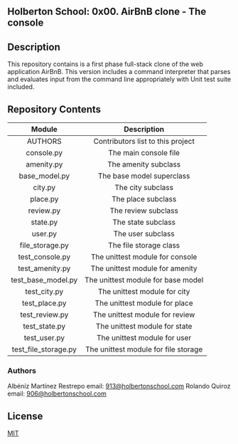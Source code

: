 ## Holberton School: 0x00. AirBnB clone - The console

## Description
This repository contains  is a  first phase full-stack clone of the web application AirBnB. This version includes a command interpreter that parses and evaluates input from the command line appropriately with Unit test suite included.

## Repository Contents

| Module| Description |
| :-:   | :-: |
| AUTHORS | Contributors list to this project |
| console.py | The main console file |
| amenity.py | The amenity subclass|
|base_model.py|The base model superclass|
|city.py|The city subclass|
|place.py|The place subclass|
|review.py|The review subclass|
|state.py | The state subclass|
|user.py | The user subclass|
|file_storage.py| The file storage class |
|test_console.py | The unittest module for console |
|test_amenity.py| The unittest module for amenity|
|test_base_model.py| The unittest module for base model |
|test_city.py| The unittest module for city |
|test_place.py| The unittest module for place |
|test_review.py| The unittest module for review |
|test_state.py| The unittest module for state |
|test_user.py| The unittest module for user |
|test_file_storage.py| The unittest module for file storage |


### Authors
Albéniz Martínez Restrepo 
email: 913@holbertonschool.com
Rolando Quiroz 
email: 906@holbertonschool.com

## License
[MIT](https://choosealicense.com/licenses/mit/)